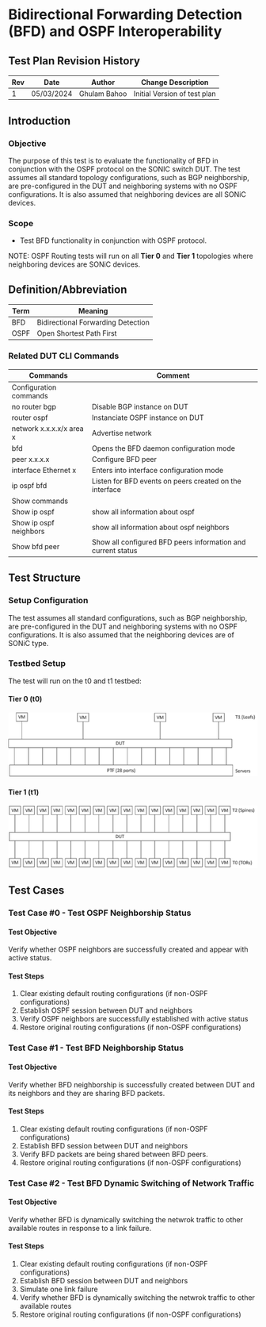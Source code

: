 # Bidirectional Forwarding Detection  (BFD) and OSPF   Interoperability 

## Test Plan Revision History

| Rev  | Date       | Author            | Change Description           |
| ---- | ---------- | ----------------- | ---------------------------- |
| 1    | 05/03/2024 | Ghulam Bahoo | Initial Version of test plan |


## Introduction

### Objective
The purpose of this test is to evaluate the functionality of BFD in conjunction with the OSPF protocol on the SONIC switch DUT.
The test assumes all standard topology configurations, such as BGP neighborship, are pre-configured in the DUT and neighboring systems with no OSPF configurations. It is also assumed that neighboring devices are all SONiC devices. 

### Scope
- Test BFD functionality in conjunction with OSPF protocol.

NOTE: OSPF Routing tests will run on all **Tier 0** and **Tier 1** topologies where neighboring devices are SONiC devices.

## Definition/Abbreviation

| **Term**   | **Meaning**                              |
| ---------- | ---------------------------------------- |
| BFD       | Bidirectional Forwarding Detection              |
| OSPF        | Open Shortest Path First                      |


### Related DUT CLI Commands
| Commands| Comment |
| ------- | ------- |
|Configuration commands|
| no router bgp | Disable BGP instance on DUT|
| router ospf | Instanciate OSPF instance on DUT|
| network x.x.x.x/x area x | Advertise network |
| bfd| Opens the BFD daemon configuration mode |
| peer x.x.x.x | Configure BFD peer |
|interface Ethernet x |Enters into interface configuration mode|
|ip ospf bfd| Listen for BFD events on peers created on the interface|
|Show commands|
|Show ip ospf|show all information about ospf |
|Show ip ospf neighbors |show all information about ospf neighbors |
| Show bfd peer | Show all configured BFD peers information and current status |


## Test Structure

### Setup Configuration
The test assumes all standard configurations, such as BGP neighborship, are pre-configured in the DUT and neighboring systems with no OSPF configurations. It is also assumed that the neighboring devices are of SONiC type.

### Testbed Setup
The test will run on the t0 and t1 testbed:

#### Tier 0 (t0)
![Variation t0](https://github.com/sonic-net/sonic-mgmt/blob/master/docs/testbed/img/testbed-t0.png?raw=true)

#### Tier 1 (t1)
![Variation t1](https://github.com/sonic-net/sonic-mgmt/blob/master/docs/testbed/img/testbed-t1.png?raw=true)

## Test Cases

### Test Case \#0 - Test OSPF Neighborship Status

#### Test Objective
Verify whether OSPF neighbors are successfully created and appear with active status.

#### Test Steps
1. Clear existing default routing configurations (if non-OSPF configurations)
2. Establish OSPF session between DUT and neighbors
3. Verify OSPF neighbors are successfully established with active status
4. Restore original routing configurations (if non-OSPF configurations)

### Test Case \#1 - Test BFD Neighborship Status

#### Test Objective
Verify whether BFD neighborship is successfully created between DUT and its neighbors and they are sharing BFD packets.

#### Test Steps
1. Clear existing default routing configurations (if non-OSPF configurations)
2. Establish BFD session between DUT and neighbors
3. Verify BFD packets are being shared between BFD peers.
4. Restore original routing configurations (if non-OSPF configurations) 

### Test Case \#2 - Test BFD Dynamic Switching of Network Traffic

#### Test Objective
Verify whether BFD is dynamically switching the netwrok traffic to other available routes in response to a link failure.
#### Test Steps
1. Clear existing default routing configurations (if non-OSPF configurations)
2. Establish BFD session between DUT and neighbors
3. Simulate one link failure
4. Verify whether BFD is dynamically switching the netwrok traffic to other available routes
5. Restore original routing configurations (if non-OSPF configurations)